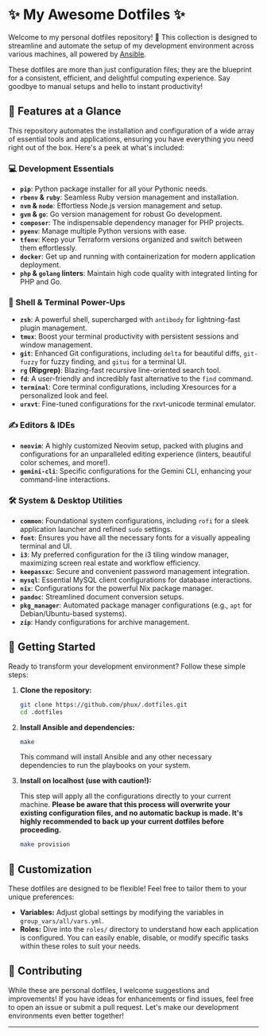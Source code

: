 # ✨ My Awesome Dotfiles ✨

Welcome to my personal dotfiles repository! 🎉 This collection is designed to streamline and automate the setup of my development environment across various machines, all powered by [Ansible](https://www.ansible.com/).

These dotfiles are more than just configuration files; they are the blueprint for a consistent, efficient, and delightful computing experience. Say goodbye to manual setups and hello to instant productivity!

## 🚀 Features at a Glance

This repository automates the installation and configuration of a wide array of essential tools and applications, ensuring you have everything you need right out of the box. Here's a peek at what's included:

### 💻 Development Essentials

- **`pip`**: Python package installer for all your Pythonic needs.
- **`rbenv` & `ruby`**: Seamless Ruby version management and installation.
- **`nvm` & `node`**: Effortless Node.js version management and setup.
- **`gvm` & `go`**: Go version management for robust Go development.
- **`composer`**: The indispensable dependency manager for PHP projects.
- **`pyenv`**: Manage multiple Python versions with ease.
- **`tfenv`**: Keep your Terraform versions organized and switch between them effortlessly.
- **`docker`**: Get up and running with containerization for modern application deployment.
- **`php` & `golang` linters**: Maintain high code quality with integrated linting for PHP and Go.

### 🐚 Shell & Terminal Power-Ups

- **`zsh`**: A powerful shell, supercharged with `antibody` for lightning-fast plugin management.
- **`tmux`**: Boost your terminal productivity with persistent sessions and window management.
- **`git`**: Enhanced Git configurations, including `delta` for beautiful diffs, `git-fuzzy` for fuzzy finding, and `gitui` for a terminal UI.
- **`rg` (Ripgrep)**: Blazing-fast recursive line-oriented search tool.
- **`fd`**: A user-friendly and incredibly fast alternative to the `find` command.
- **`terminal`**: Core terminal configurations, including Xresources for a personalized look and feel.
- **`urxvt`**: Fine-tuned configurations for the rxvt-unicode terminal emulator.

### ✍️ Editors & IDEs

- **`neovim`**: A highly customized Neovim setup, packed with plugins and configurations for an unparalleled editing experience (linters, beautiful color schemes, and more!).
- **`gemini-cli`**: Specific configurations for the Gemini CLI, enhancing your command-line interactions.

### 🛠️ System & Desktop Utilities

- **`common`**: Foundational system configurations, including `rofi` for a sleek application launcher and refined `sudo` settings.
- **`font`**: Ensures you have all the necessary fonts for a visually appealing terminal and UI.
- **`i3`**: My preferred configuration for the i3 tiling window manager, maximizing screen real estate and workflow efficiency.
- **`keepassxc`**: Secure and convenient password management integration.
- **`mysql`**: Essential MySQL client configurations for database interactions.
- **`nix`**: Configurations for the powerful Nix package manager.
- **`pandoc`**: Streamlined document conversion setups.
- **`pkg_manager`**: Automated package manager configurations (e.g., `apt` for Debian/Ubuntu-based systems).
- **`zip`**: Handy configurations for archive management.

## 🚀 Getting Started

Ready to transform your development environment? Follow these simple steps:

1.  **Clone the repository:**

    ```bash
    git clone https://github.com/phux/.dotfiles.git
    cd .dotfiles
    ```

2.  **Install Ansible and dependencies:**

    ```bash
    make
    ```

    This command will install Ansible and any other necessary dependencies to run the playbooks on your system.

3.  **Install on localhost (use with caution!):**

    This step will apply all the configurations directly to your current machine. **Please be aware that this process will overwrite your existing configuration files, and no automatic backup is made. It's highly recommended to back up your current dotfiles before proceeding.**

    ```bash
    make provision
    ```

## 🔧 Customization

These dotfiles are designed to be flexible! Feel free to tailor them to your unique preferences:

- **Variables:** Adjust global settings by modifying the variables in `group_vars/all/vars.yml`.
- **Roles:** Dive into the `roles/` directory to understand how each application is configured. You can easily enable, disable, or modify specific tasks within these roles to suit your needs.

## 🤝 Contributing

While these are personal dotfiles, I welcome suggestions and improvements! If you have ideas for enhancements or find issues, feel free to open an issue or submit a pull request. Let's make our development environments even better together!

---

